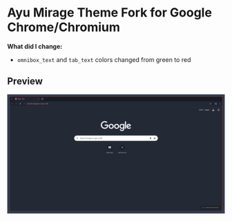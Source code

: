 # Ayu Mirage Theme Fork for Google Chrome/Chromium
**What did I change:**
- `omnibox_text` and `tab_text` colors changed from green to red
## Preview
![](preview.png)
